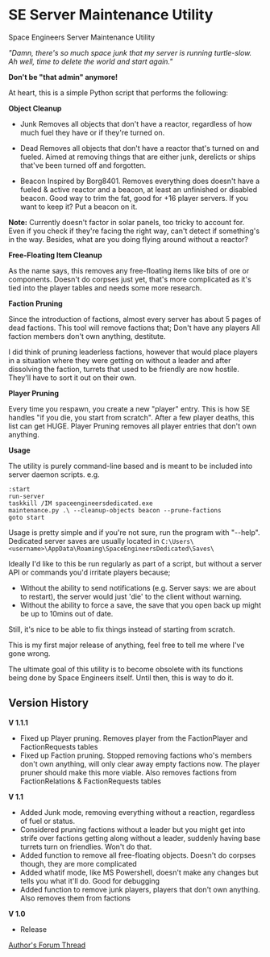 SE Server Maintenance Utility
==============

Space Engineers Server Maintenance Utility

_"Damn, there's so much space junk that my server is running turtle-slow. Ah well, time to delete the world and start again."_

**Don't be "that admin" anymore!**

At heart, this is a simple Python script that performs the following:

**Object Cleanup**
- Junk
Removes all objects that don't have a reactor, regardless of how much fuel they have or if they're turned on.

- Dead
Removes all objects that don't have a reactor that's turned on and fueled. Aimed at removing things that are either junk, derelicts or ships that've been turned off and forgotten.

- Beacon
Inspired by Borg8401. Removes everything does doesn't have a fueled & active reactor and a beacon, at least an unfinished or disabled beacon. Good way to trim the fat, good for +16 player servers. If you want to keep it? Put a beacon on it.

**Note:** Currently doesn't factor in solar panels, too tricky to account for. Even if you check if they're facing the right way, can't detect if something's in the way. Besides, what are you doing flying around without a reactor?

**Free-Floating Item Cleanup**

As the name says, this removes any free-floating items like bits of ore or components. Doesn't do corpses just yet, that's more complicated as it's tied into the player tables and needs some more research.

**Faction Pruning**

Since the introduction of factions, almost every server has about 5 pages of dead factions. This tool will remove factions that;
Don't have any players
All faction members don't own anything, destitute.

I did think of pruning leaderless factions, however that would place players in a situation where they were getting on without a leader and after dissolving the faction, turrets that used to be friendly are now hostile. They'll have to sort it out on their own.

**Player Pruning**

Every time you respawn, you create a new "player" entry. This is how SE handles "if you die, you start from scratch". After a few player deaths, this list can get HUGE. Player Pruning removes all player entries that don't own anything.

**Usage**

The utility is purely command-line based and is meant to be included into server daemon scripts. e.g.

```
:start
run-server
taskkill /IM spaceengineersdedicated.exe
maintenance.py .\ --cleanup-objects beacon --prune-factions
goto start
```

Usage is pretty simple and if you're not sure, run the program with "--help". Dedicated server saves are usually located in `C:\Users\<username>\AppData\Roaming\SpaceEngineersDedicated\Saves\`

Ideally I'd like to this be run regularly as part of a script, but without a server API or commands you'd irritate players because;

* Without the ability to send notifications (e.g. Server says: we are about to restart), the server would just 'die' to the client without warning.
* Without the ability to force a save, the save that you open back up might be up to 10mins out of date.

Still, it's nice to be able to fix things instead of starting from scratch.

This is my first major release of anything, feel free to tell me where I've gone wrong.

The ultimate goal of this utility is to become obsolete with its functions being done by Space Engineers itself. Until then, this is way to do it.

## Version History

**V 1.1.1**

- Fixed up Player pruning. Removes player from the FactionPlayer and FactionRequests tables
- Fixed up Faction pruning. Stopped removing factions who's members don't own anything, will only clear away empty factions now. The player pruner should make this more viable. Also removes factions from FactionRelations & FactionRequests tables

**V 1.1**

- Added Junk mode, removing everything without a reaction, regardless of fuel or status.
- Considered pruning factions without a leader but you might get into strife over factions getting along without a leader, suddenly having base turrets turn on friendlies. Won't do that.
- Added function to remove all free-floating objects. Doesn't do corpses though, they are more complicated
- Added whatif mode, like MS Powershell, doesn't make any changes but tells you what it'll do. Good for debugging
- Added function to remove junk players, players that don't own anything. Also removes them from factions

**V 1.0**

- Release

[Author's Forum Thread](http://forums.keenswh.com/post/se-server-maintenance-utility-6985610)
